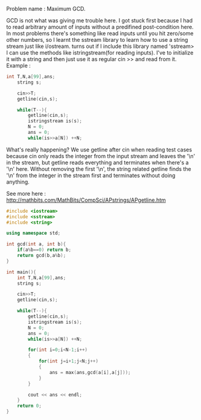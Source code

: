 Problem name : Maximum GCD.

GCD is not what was giving me trouble here. I got stuck first because I had to read arbitrary amount of inputs 
without a predifined post-condition here. In most problems there's something like read inputs until you hit zero/some
other numbers, so I learnt the sstream library to learn how to use a string stream just like i/ostream.
turns out if I include this library named 'sstream> I can use the methods like istringstream(for reading inputs).
I've to initialize it with a string and then just use it as regular cin >> and read from it.
Example :

```C++
int T,N,a[99],ans;
	string s;

	cin>>T;
	getline(cin,s);

	while(T--){
		getline(cin,s);
		istringstream is(s);
		N = 0;
        ans = 0;
		while(is>>a[N]) ++N;
```

What's really happening? We use getline after cin when reading test cases because cin only reads the integer from
the input stream and leaves the '\n' in the stream, but getline reads everything and terminates when there's a '\n'
here. Without removing the first '\n', the string related getline finds the '\n' from the integer in the stream first 
and terminates without doing anything.

See more here : http://mathbits.com/MathBits/CompSci/APstrings/APgetline.htm





```C++
#include <iostream>
#include <sstream>
#include <string>

using namespace std;

int gcd(int a, int b){
	if(a%b==0) return b;
	return gcd(b,a%b);
}

int main(){
	int T,N,a[99],ans;
	string s;

	cin>>T;
	getline(cin,s);

	while(T--){
		getline(cin,s);
		istringstream is(s);
		N = 0;
        ans = 0;
		while(is>>a[N]) ++N;

		for(int i=0;i<N-1;i++)
		{
		    for(int j=i+1;j<N;j++)
            {
                ans = max(ans,gcd(a[i],a[j]));
            }
		}

		cout << ans << endl;
	}
	return 0;
}
```

